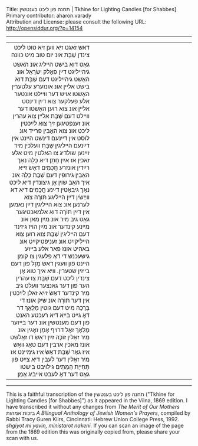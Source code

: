 <html>
<head></head>
<body>
Title: תחנה פון ליכט בענטשין | Tkhine for Lighting Candles [for Shabbes]<br />
Primary contributor: aharon.varady<br />
Attribution and License: please consult the following URL: <a href="http://opensiddur.org/?p=14154">http://opensiddur.org/?p=14154</a>
<p />
<hr />

<table style="margin-left: auto;margin-right: auto;">
<tbody>
<tr><td style="vertical-align:top;" width="46%">
<div class="yiddish" style="text-align: right;"><span lang="yi">
דאש זאגט זיא װען זיא טוט ליכט צינדן שַׁבָּת אונ יום טוב מיט כװנה
</div></td>

<td style="vertical-align:top;" width="53%"><div class="english">

</div></td>
</tr>


<tr><td style="vertical-align:top;" width="46%">
<div class="yiddish" style="text-align: right;"><span lang="yi">
גאָט דוא בישט הײליג אונ האשט גיהײליגט דײַן פאָלק יִשׂרָאֵל אונ האָשט גיהײַליגט דעם שַׁבָּת דוא בישט אלײן אונ אונזערע עלטערין האָשטו אױש דער וױילט אונטער אלע פעלקער צוא דײַן דינסט אלײן אונ צוא רוען האָשטו דער וױילט דעם שַׁבָּת אלײן צוא עהרין אונ זענפטיגען זיך צוא לײַכטין ליכט אונ צוא האָבין פרײד אונ לוסט אין דײַנעם דינשט הײַנט אין דײַנעם הײליגין שַׁבָּת װעלכין מיר זײַנען שולדיג צו האלטין מיט אלע זאכין אז אײַן חָתָן דיא כַּלָה נאָך רײַדין אונזרע חֲכָמִים דאָשׂ זײא האָבין גירופין דעם שַׁבָּת כַּלָה אונ איך האָב שױן אָן גיצונדין דיא ליכט נאָך גיבאָטין דײַנע חֲכָמִים דיא דא װײַשׂין דײַן הײליגע תּוֺרָה צוא לערנען אונ צוא הײליגין דײַן נאמען אין דײַן תּוֺרָה דוא אלמאכטיגער גאָט גיב מיר אונ מײַן מאן אונ מײַנע קינדער אונ מײַן הױז גיזינד דעם הײליגין שַׁבָּת צוא רוען צוא הײליקײַט אונ זעניפטיקײַט אונ באהיט אונז פאר אלע בײזע גישעכנש די דאָ פלעגין צו קומן הײנט פון װעגין דאשׂ מַזָל פון דעם בײזין שטערין. וױא איך טוא אָן צינדין ליכט דעם שַׁבָּת צו עהרין הער פון דער גאנצער װעלט גיב מיר קינדער דאָשׂ זײַא זאלן לײַכטין אין דער תּוֺרָה אונ שיק אונז די בְּרָכָה מיט דעם גוטין מַלְאָךְ דר דאָ גײַט בײַא דיא רעכטע האנט פון דעם מענטשין אונ דער בײזער מַלְאָךְ זאָל דרױף אָמֵן זאָגין אונ מיר זאָלין זוֺכֶה זײַן דאָשׂ דו זאָלשט אונז מאכין ארבין דעם טאָג װאָש איז גאָר שַׁבָּת דאָשׂ איז גימײנט אז מיר זאָלין דער לעבין דיא צײַט פון תְּחִייַת הַמֵתִים גילױבט בישטו גאָט דער דאָ לעבט אײביג אָמֵן׃
</div></td>

<td style="vertical-align:top;" width="53%"><div class="english">

</div></td>
</tr>
</tbody></table>

<hr />

This is a faithful transcription of the תחנה פון ליכט בענטשין ("Tkhine for Lighting Candles [for Shabbes]") as it appeared in the Vilna, 1869 edition. I have transcribed it without any changes from <em>The Merit of Our Mothers</em> בזכות אמהות <em>A Bilingual Anthology of Jewish Women's Prayers</em>, compiled by Rabbi Tracy Guren Klirs, Cincinnati: Hebrew Union College Press, 1992. <em>shgiyot mi yavin, ministarot nakeni.</em> If you can scan an image of the page from the 1869 edition this was originally copied from, please share your scan with us.


</body>
</html>